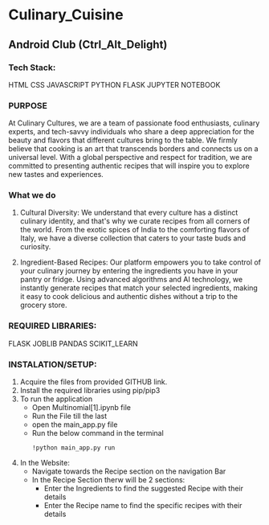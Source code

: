 # Culinary_Cuisine
## Android Club (Ctrl_Alt_Delight)

### Tech Stack: 
HTML CSS JAVASCRIPT PYTHON FLASK JUPYTER NOTEBOOK

### PURPOSE
At Culinary Cultures, we are a team of passionate food enthusiasts, culinary experts, and tech-savvy individuals who share a deep appreciation for the beauty and flavors that different cultures bring to the table. We firmly believe that cooking is an art that transcends borders and connects us on a universal level. With a global perspective and respect for tradition, we are committed to presenting authentic recipes that will inspire you to explore new tastes and experiences.

### What we do
1.	Cultural Diversity: We understand that every culture has a distinct culinary identity, and that's why we curate recipes from all corners of the world. From the exotic spices of India to the comforting flavors of Italy, we have a diverse collection that caters to your taste buds and curiosity.

2.	Ingredient-Based Recipes: Our platform empowers you to take control of your culinary journey by entering the ingredients you have in your pantry or fridge. Using advanced algorithms and AI technology, we instantly generate recipes that match your selected ingredients, making it easy to cook delicious and authentic dishes without a trip to the grocery store.

### REQUIRED LIBRARIES:
FLASK JOBLIB PANDAS SCIKIT_LEARN 

### INSTALATION/SETUP:
1. Acquire the files from provided GITHUB link.
2. Install the required libraries using pip/pip3
3. To run the application
   * Open Multinomial[1].ipynb file
   * Run the File till the last
   * open the main_app.py file
   * Run the below command in the terminal
     ~~~
     !python main_app.py run
     ~~~
4. In the Website:
   * Navigate towards the Recipe section on the navigation Bar
   * In the Recipe Section therw will be 2 sections:
     * Enter the Ingredients to find the suggested Recipe with their details
     * Enter the Recipe name to find the specific recipes with their details
    
